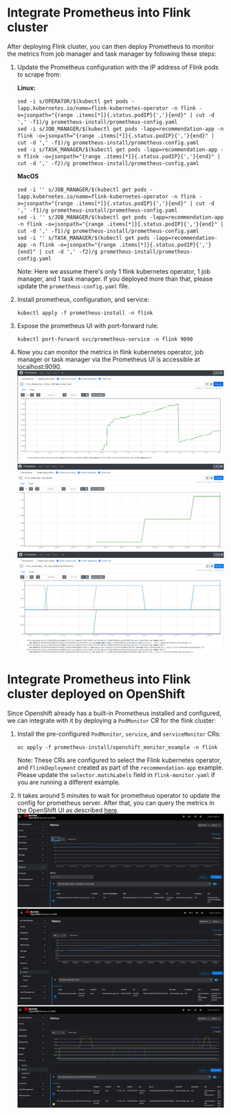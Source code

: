 # Integrate Prometheus into Flink cluster

After deploying Flink cluster, you can then deploy Prometheus to monitor the metrics from job manager and task manager by following these steps:

1. Update the Prometheus configuration with the IP address of Flink pods to scrape from:

   **Linux:**
   ```
   sed -i s/OPERATOR/$(kubectl get pods -lapp.kubernetes.io/name=flink-kubernetes-operator -n flink -o=jsonpath="{range .items[*]}{.status.podIP}{','}{end}" | cut -d ',' -f1)/g prometheus-install/prometheus-config.yaml
   sed -i s/JOB_MANAGER/$(kubectl get pods -lapp=recommendation-app -n flink -o=jsonpath="{range .items[*]}{.status.podIP}{','}{end}" | cut -d ',' -f1)/g prometheus-install/prometheus-config.yaml
   sed -i s/TASK_MANAGER/$(kubectl get pods -lapp=recommendation-app -n flink -o=jsonpath="{range .items[*]}{.status.podIP}{','}{end}" | cut -d ',' -f2)/g prometheus-install/prometheus-config.yaml
   ```
   **MacOS**
   ```
   sed -i '' s/JOB_MANAGER/$(kubectl get pods -lapp.kubernetes.io/name=flink-kubernetes-operator -n flink -o=jsonpath="{range .items[*]}{.status.podIP}{','}{end}" | cut -d ',' -f1)/g prometheus-install/prometheus-config.yaml
   sed -i '' s/JOB_MANAGER/$(kubectl get pods -lapp=recommendation-app -n flink -o=jsonpath="{range .items[*]}{.status.podIP}{','}{end}" | cut -d ',' -f1)/g prometheus-install/prometheus-config.yaml
   sed -i '' s/TASK_MANAGER/$(kubectl get pods -lapp=recommendation-app -n flink -o=jsonpath="{range .items[*]}{.status.podIP}{','}{end}" | cut -d ',' -f2)/g prometheus-install/prometheus-config.yaml
   ```
   Note: Here we assume there's only 1 flink kubernetes operator, 1 job manager, and 1 task manager. If you deployed more than that, please update the `prometheus-config.yaml` file.

2. Install prometheus, configuration, and service:
   ```
   kubectl apply -f prometheus-install -n flink
   ```

3. Expose the prometheus UI with port-forward rule:
   ```
   kubectl port-forward svc/prometheus-service -n flink 9090
   ```
4. Now you can monitor the metrics in flink kubernetes operator, job manager or task manager via the Prometheus UI is accessible at localhost:9090.
![img.png](images/operator_metric.png)
![img.png](images/job_metric.png)
![img.png](images/task_metric.png)

# Integrate Prometheus into Flink cluster deployed on OpenShift

Since Openshift already has a built-in Prometheus installed and configured, we can integrate with it by deploying a `PodMonitor` CR for the flink cluster:

1. Install the pre-configured `PodMonitor`, `service`, and `serviceMonitor` CRs:
   ```
   oc apply -f prometheus-install/openshift_monitor_example -n flink
   ```
   Note: These CRs are configured to select the Flink kubernetes operator, and
   `FlinkDeployment` created as part of the `recommendation-app` example.
   Please update the `selector.matchLabels` field in `flink-monitor.yaml` if you are running a different example.

2. It takes around 5 minutes to wait for prometheus operator to update the config for prometheus server. After that, you can query the metrics in the OpenShift UI as described [here](https://docs.openshift.com/container-platform/4.16/observability/monitoring/managing-metrics.html#querying-metrics-for-all-projects-as-an-administrator_managing-metrics).
![img.png](images/openshift_operator.png)
![img.png](images/openshift_jobmanager.png)
![img.png](images/openshift_taskmanager.png)

       
